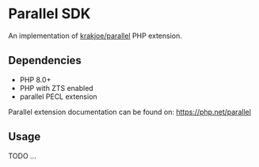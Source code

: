 # Parallel SDK
An implementation of [krakjoe/parallel](https://github.com/krakjoe/parallel) PHP extension.

## Dependencies
- PHP 8.0+
- PHP with ZTS enabled
- parallel PECL extension

Parallel extension documentation can be found on: https://php.net/parallel

## Usage
TODO ...
